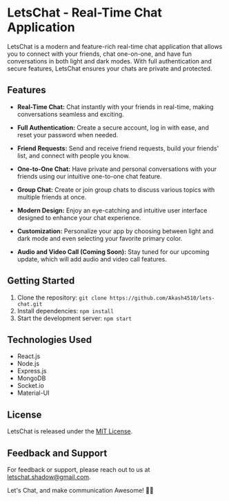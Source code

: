 # LetsChat - Real-Time Chat Application

LetsChat is a modern and feature-rich real-time chat application that allows you to connect with your friends, chat one-on-one, and have fun conversations in both light and dark modes. With full authentication and secure features, LetsChat ensures your chats are private and protected.

## Features

- **Real-Time Chat:** Chat instantly with your friends in real-time, making conversations seamless and exciting.

- **Full Authentication:** Create a secure account, log in with ease, and reset your password when needed.

- **Friend Requests:** Send and receive friend requests, build your friends' list, and connect with people you know.

- **One-to-One Chat:** Have private and personal conversations with your friends using our intuitive one-to-one chat feature.

- **Group Chat:** Create or join group chats to discuss various topics with multiple friends at once.

- **Modern Design:** Enjoy an eye-catching and intuitive user interface designed to enhance your chat experience.

- **Customization:** Personalize your app by choosing between light and dark mode and even selecting your favorite primary color.

- **Audio and Video Call (Coming Soon):** Stay tuned for our upcoming update, which will add audio and video call features.

## Getting Started

1. Clone the repository: `git clone https://github.com/Akash4510/lets-chat.git`
2. Install dependencies: `npm install`
3. Start the development server: `npm start`

## Technologies Used

- React.js
- Node.js
- Express.js
- MongoDB
- Socket.io
- Material-UI

## License

LetsChat is released under the [MIT License](https://opensource.org/licenses/MIT).

## Feedback and Support

For feedback or support, please reach out to us at [letschat.shadow@gmail.com](mailto:letschat.shadow@gmail.com).

Let's Chat, and make communication Awesome! 🚀🎉
